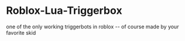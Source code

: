 # Roblox-Lua-Triggerbox
one of the only working triggerbots in roblox -- of course made by your favorite skid
